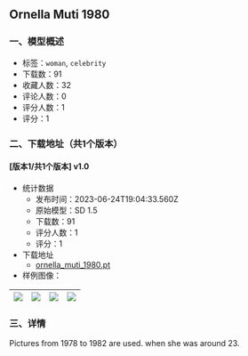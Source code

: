 ## Ornella Muti 1980
### 一、模型概述

- 标签：`woman`, `celebrity`
- 下载数：91
- 收藏人数：32
- 评论人数：0
- 评分人数：1
- 评分：1

### 二、下载地址（共1个版本）

#### [版本1/共1个版本] v1.0

- 统计数据
  - 发布时间：2023-06-24T19:04:33.560Z
  - 原始模型：SD 1.5
  - 下载数：91
  - 评分人数：1
  - 评分：1
- 下载地址
  - [ornella_muti_1980.pt](https://civitai.com/api/download/models/103194)
- 样例图像：

| <img src="https://image.civitai.com/xG1nkqKTMzGDvpLrqFT7WA/59d2d8db-8ea2-40a3-9f95-005460634b16/width=450/1274712.jpeg" /> | <img src="https://image.civitai.com/xG1nkqKTMzGDvpLrqFT7WA/d3c12e62-c8fb-4391-96b4-8f52e8c3d983/width=450/1274715.jpeg" /> | <img src="https://image.civitai.com/xG1nkqKTMzGDvpLrqFT7WA/2f33db3a-d2b2-4a69-a30b-f70a844a60c9/width=450/1274716.jpeg" /> | <img src="https://image.civitai.com/xG1nkqKTMzGDvpLrqFT7WA/7e898ae8-fed3-45aa-9591-c35ddac9a38d/width=450/1274736.jpeg" /> |
| ---- | ---- | ---- | ---- |


### 三、详情
<p>Pictures from 1978 to 1982 are used. when she was around 23. </p>